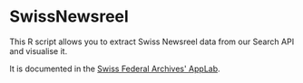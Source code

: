 # SwissNewsreel

This R script allows you to extract Swiss Newsreel data from our Search API and visualise it.

It is documented in the [Swiss Federal Archives' AppLab](https://applab.bar.admin.ch/scripts-and-snippets/retrieve-and-visualise-swiss-newsreel-data).
